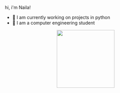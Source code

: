 hi, i'm Naila!

- 🔭 I am currently working on projects in python
- 🌱 I am a computer engineering student

<div align="center">
  <a href="https://github.com/nailasuely">
  <img height="180em" src="https://github-readme-stats.vercel.app/api?username=nailasuely&show_icons=true&theme=dracula&include_all_commits=true&count_private=true"/>
</div>
